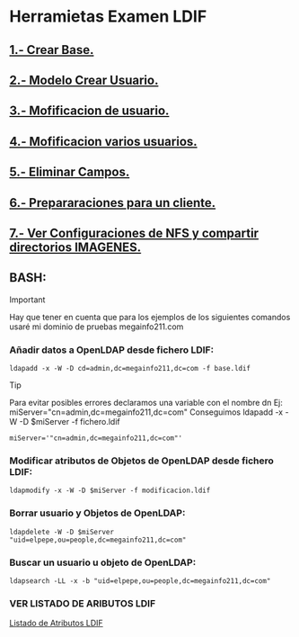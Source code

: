 # Herramietas Examen LDIF

## [1.- Crear Base.](LDIF/base.ldif)
## [2.- Modelo Crear Usuario.](LDIF/juan.ldif)
## [3.- Mofificacion de usuario.](LDIF/CambioJuan.ldif)
## [4.- Mofificacion varios usuarios.](LDIF/modificacion.ldif)
## [5.- Eliminar Campos.](LDIF/eliminarMail.ldif)
## [6.- Prepararaciones para un cliente.](variado/CapturasExportaciones/)
## [7.- Ver Configuraciones de NFS y compartir directorios IMAGENES.](LDIF/eliminarMail.ldif)
## BASH:
> [!IMPORTANT]
> Hay que tener en cuenta que para los ejemplos de los siguientes comandos
> usaré mi dominio de pruebas megainfo211.com
### Añadir datos a OpenLDAP desde fichero LDIF:

`ldapadd -x -W -D cd=admin,dc=megainfo211,dc=com -f base.ldif`

> [!TIP]
> Para evitar posibles errores declaramos una variable con el nombre dn Ej: miServer="cn=admin,dc=megainfo211,dc=com"
> Conseguimos ldapadd -x -W -D $miServer -f fichero.ldif

`miServer='"cn=admin,dc=megainfo211,dc=com"'`

### Modificar atributos de Objetos de OpenLDAP desde fichero LDIF:

`ldapmodify -x -W -D $miServer -f modificacion.ldif`

### Borrar usuario y Objetos de OpenLDAP:

`ldapdelete -W -D $miServer "uid=elpepe,ou=people,dc=megainfo211,dc=com"`

### Buscar un usuario u objeto de OpenLDAP:

`ldapsearch -LL -x -b "uid=elpepe,ou=people,dc=megainfo211,dc=com"`


### VER LISTADO DE ARIBUTOS LDIF

[Listado de Atributos LDIF](https://www.zytrax.com/books/ldap/ape/)